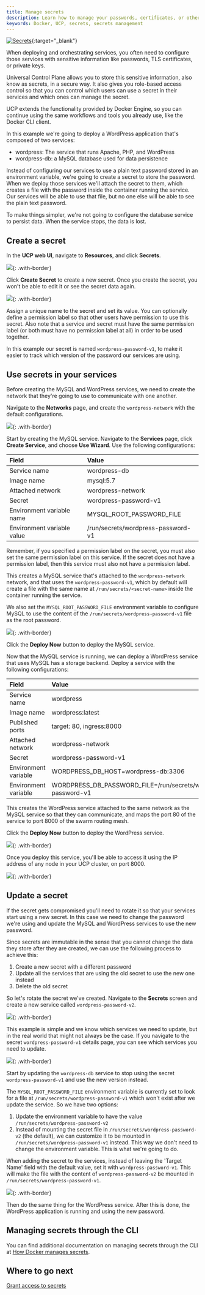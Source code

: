 ```yaml
---
title: Manage secrets
description: Learn how to manage your passwords, certificates, or other secrets in a secure way with Docker Datacenter
keywords: Docker, UCP, secrets, secrets management
---
```


[![Secrets](../../images/secrets_video.png)](https://www.youtube.com/watch?v=8CaiJ9uZEk8 "Working with Secrets"){:target="_blank"}

When deploying and orchestrating services, you often need to configure those
services with sensitive information like passwords, TLS certificates, or
private keys.

Universal Control Plane allows you to store this sensitive information, also
know as secrets, in a secure way. It also gives you role-based access control
so that you can control which users can use a secret in their services
and which ones can manage the secret.

UCP extends the functionality provided by Docker Engine, so you can continue
using the same workflows and tools you already use, like the Docker CLI client.

<!-- todo: add link when 1.13 is available [Learn how to use secrets with Docker](/engine/swarm/secrets/) -->

In this example we're going to deploy a WordPress application that's composed of
two services:

* wordpress: The service that runs Apache, PHP, and WordPress
* wordpress-db: a MySQL database used for data persistence

Instead of configuring our services to use a plain text password stored in an
environment variable, we're going to create a secret to store the password.
When we deploy those services we'll attach the secret to them, which creates
a file with the password inside the container running the service. Our services
will be able to use that file, but no one else will be able to see the
plain text password.

To make things simpler, we're not going to configure the database service to
persist data. When the service stops, the data is lost.

## Create a secret

In the **UCP web UI**, navigate to **Resources**, and click **Secrets**.

![](../../images/manage-secrets-1.png){: .with-border}

Click **Create Secret** to create a new secret. Once you create the secret,
you won't be able to edit it or see the secret data again.

![](../../images/manage-secrets-2.png){: .with-border}

Assign a unique name to the secret and set its value. You can optionally define
a permission label so that other users have permission to use this secret. Also
note that a service and secret must have the same permission label (or both
must have no permission label at all) in order to be used together.

In this example our secret is named `wordpress-password-v1`, to make it easier
to track which version of the password our services are using.


## Use secrets in your services

Before creating the MySQL and WordPress services, we need to create the network
that they're going to use to communicate with one another.

Navigate to the **Networks** page, and create the `wordpress-network` with the
default configurations.

![](../../images/manage-secrets-3.png){: .with-border}

Start by creating the MySQL service. Navigate to the **Services** page, click
**Create Service**, and choose **Use Wizard**. Use the following configurations:

| Field                      | Value                              |
|:---------------------------|:-----------------------------------|
| Service name               | wordpress-db                       |
| Image name                 | mysql:5.7                          |
| Attached network           | wordpress-network                  |
| Secret                     | wordpress-password-v1              |
| Environment variable name  | MYSQL_ROOT_PASSWORD_FILE           |
| Environment variable value | /run/secrets/wordpress-password-v1 |

Remember, if you specified a permission label on the secret, you must also set
the same permission label on this service. If the secret does not have a
permission label, then this service must also not have a permission label.

This creates a MySQL service that's attached to the `wordpress-network` network,
and that uses the `wordpress-password-v1`, which by default will create a file
with the same name at `/run/secrets/<secret-name>` inside the container running
the service.

We also set the `MYSQL_ROOT_PASSWORD_FILE` environment variable to configure
MySQL to use the content of the `/run/secrets/wordpress-password-v1` file as
the root password.

![](../../images/manage-secrets-4.png){: .with-border}

Click the **Deploy Now** button to deploy the MySQL service.

Now that the MySQL service is running, we can deploy a WordPress service that
uses MySQL has a storage backend. Deploy a service with the following
configurations:

| Field                | Value                                                         |
|:---------------------|:--------------------------------------------------------------|
| Service name         | wordpress                                                     |
| Image name           | wordpress:latest                                              |
| Published ports      | target: 80, ingress:8000                                      |
| Attached network     | wordpress-network                                             |
| Secret               | wordpress-password-v1              						   |
| Environment variable | WORDPRESS_DB_HOST=wordpress-db:3306                           |
| Environment variable | WORDPRESS_DB_PASSWORD_FILE=/run/secrets/wordpress-password-v1 |

This creates the WordPress service attached to the same network as the MySQL
service so that they can communicate, and maps the port 80 of the service to
port 8000 of the swarm routing mesh.

Click the **Deploy Now** button to deploy the WordPress service.

![](../../images/manage-secrets-5.png){: .with-border}

Once you deploy this service, you'll be able to access it using the
IP address of any node in your UCP cluster, on port 8000.

![](../../images/manage-secrets-6.png){: .with-border}

## Update a secret

If the secret gets compromised you'll need to rotate it so that your services
start using a new secret. In this case we need to change the password we're
using and update the MySQL and WordPress services to use the new password.

Since secrets are immutable in the sense that you cannot change the data
they store after they are created, we can use the following process to achieve
this:

1. Create a new secret with a different password
2. Update all the services that are using the old secret to use the new one
instead
3. Delete the old secret

So let's rotate the secret we've created. Navigate to the **Secrets** screen
and create a new service called `wordpress-password-v2`.

![](../../images/manage-secrets-7.png){: .with-border}

This example is simple and we know which services we need to update, but in the
real world that might not always be the case.
If you navigate to the secret `wordpress-password-v1` details page, you can
see which services you need to update.

![](../../images/manage-secrets-8.png){: .with-border}

Start by updating the `wordpress-db` service to stop using the secret
`wordpress-password-v1` and use the new version instead.

The `MYSQL_ROOT_PASSWORD_FILE` environment variable is currently set to look for
a file at `/run/secrets/wordpress-password-v1` which won't exist after we
update the service. So we have two options:

1. Update the environment variable to have the value
`/run/secrets/wordpress-password-v2`
2. Instead of mounting the secret file in `/run/secrets/wordpress-password-v2`
(the default), we can customize it to be mounted in `/run/secrets/wordpress-password-v1`
instead. This way we don't need to change the environment variable. This is
what we're going to do.

When adding the secret to the services, instead of leaving the 'Target Name'
field with the default value, set it with `wordpress-password-v1`. This will make
the file with the content of `wordpress-password-v2` be mounted in
`/run/secrets/wordpress-password-v1`.

![](../../images/manage-secrets-9.png){: .with-border}

Then do the same thing for the WordPress service. After this is done, the
WordPress application is running and using the new password.

## Managing secrets through the CLI

You can find additional documentation on managing secrets through the CLI at [How Docker manages secrets](/engine/swarm/secrets/#read-more-about-docker-secret-commands).

## Where to go next

[Grant access to secrets](grant-revoke-access.md)
